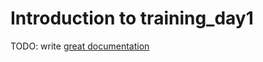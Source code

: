 # Introduction to training_day1

TODO: write [great documentation](http://jacobian.org/writing/what-to-write/)
